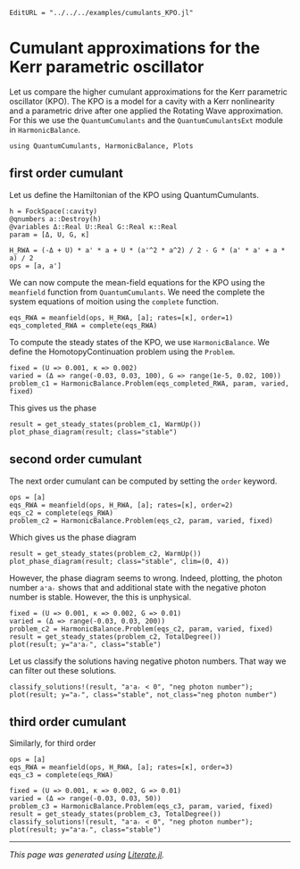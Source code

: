 ```@meta
EditURL = "../../../examples/cumulants_KPO.jl"
```

# Cumulant approximations for the Kerr parametric oscillator

Let us compare the higher cumulant approximations for the Kerr parametric oscillator (KPO). The KPO is a model for a cavity with a Kerr nonlinearity and a parametric drive after one applied the Rotating Wave approximation. For this we use the `QuantumCumulants` and the `QuantumCumulantsExt` module in `HarmonicBalance`.

````@example cumulants_KPO
using QuantumCumulants, HarmonicBalance, Plots
````

## first order cumulant

Let us define the Hamiltonian of the KPO using QuantumCumulants.

````@example cumulants_KPO
h = FockSpace(:cavity)
@qnumbers a::Destroy(h)
@variables Δ::Real U::Real G::Real κ::Real
param = [Δ, U, G, κ]

H_RWA = (-Δ + U) * a' * a + U * (a'^2 * a^2) / 2 - G * (a' * a' + a * a) / 2
ops = [a, a']
````

We can now compute the mean-field equations for the KPO using the `meanfield` function from `QuantumCumulants`. We need the complete the system equations of moition using the `complete` function.

````@example cumulants_KPO
eqs_RWA = meanfield(ops, H_RWA, [a]; rates=[κ], order=1)
eqs_completed_RWA = complete(eqs_RWA)
````

To compute the steady states of the KPO, we use `HarmonicBalance`. We define the HomotopyContinuation problem using the `Problem`.

````@example cumulants_KPO
fixed = (U => 0.001, κ => 0.002)
varied = (Δ => range(-0.03, 0.03, 100), G => range(1e-5, 0.02, 100))
problem_c1 = HarmonicBalance.Problem(eqs_completed_RWA, param, varied, fixed)
````

This gives us the phase

````@example cumulants_KPO
result = get_steady_states(problem_c1, WarmUp())
plot_phase_diagram(result; class="stable")
````

## second order cumulant

The next order cumulant can be computed by setting the `order` keyword.

````@example cumulants_KPO
ops = [a]
eqs_RWA = meanfield(ops, H_RWA, [a]; rates=[κ], order=2)
eqs_c2 = complete(eqs_RWA)
problem_c2 = HarmonicBalance.Problem(eqs_c2, param, varied, fixed)
````

Which gives us the phase diagram

````@example cumulants_KPO
result = get_steady_states(problem_c2, WarmUp())
plot_phase_diagram(result; class="stable", clim=(0, 4))
````

However, the phase diagram seems to wrong. Indeed, plotting, the photon number `a⁺aᵣ` shows that and additional state with  the negative photon number is stable. However, the this is unphysical.

````@example cumulants_KPO
fixed = (U => 0.001, κ => 0.002, G => 0.01)
varied = (Δ => range(-0.03, 0.03, 200))
problem_c2 = HarmonicBalance.Problem(eqs_c2, param, varied, fixed)
result = get_steady_states(problem_c2, TotalDegree())
plot(result; y="a⁺aᵣ", class="stable")
````

Let us classify the solutions having negative photon numbers. That way we can filter out these solutions.

````@example cumulants_KPO
classify_solutions!(result, "a⁺aᵣ < 0", "neg photon number");
plot(result; y="aᵣ", class="stable", not_class="neg photon number")
````

## third order cumulant

Similarly, for third order

````@example cumulants_KPO
ops = [a]
eqs_RWA = meanfield(ops, H_RWA, [a]; rates=[κ], order=3)
eqs_c3 = complete(eqs_RWA)

fixed = (U => 0.001, κ => 0.002, G => 0.01)
varied = (Δ => range(-0.03, 0.03, 50))
problem_c3 = HarmonicBalance.Problem(eqs_c3, param, varied, fixed)
result = get_steady_states(problem_c3, TotalDegree())
classify_solutions!(result, "a⁺aᵣ < 0", "neg photon number");
plot(result; y="a⁺aᵣ", class="stable")
````

---

*This page was generated using [Literate.jl](https://github.com/fredrikekre/Literate.jl).*


